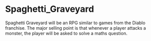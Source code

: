 # Spaghetti_Graveyard
Spaghetti Graveyard will be an RPG similar to games from the Diablo franchise. The major selling point is that whenever a player attacks a monster, the player will be asked to solve a maths question.
